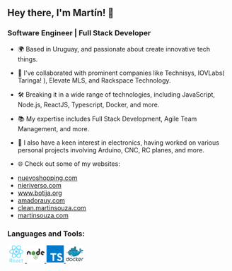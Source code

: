 ## Hey there, I'm Martín! 👋
### Software Engineer | Full Stack Developer

- 🌍 Based in Uruguay, and passionate about create innovative tech things.

- 🏢 I've collaborated with prominent companies like Technisys, IOVLabs( Taringa! ), Elevate MLS, and Rackspace Technology.

- 🛠️ Breaking it in a wide range of technologies, including JavaScript, Node.js, ReactJS, Typescript, Docker, and more.
  
- 📚 My expertise includes Full Stack Development, Agile Team Management, and more.

- 🎨 I also have a keen interest in electronics, having worked on various personal projects involving Arduino, CNC, RC planes, and more.

- 🌐 Check out some of my websites:
<ul><li><a href="https://nuevoshopping.com" target="_new">nuevoshopping.com</a></li><li><a href="https://nieriverso.com" target="_new">nieriverso.com</a></li><li><a href="https://www.botija.org" target="_new">www.botija.org</a></li><li><a href="https://amadorauy.com" target="_new">amadorauy.com</a></li><li><a href="https://clean.martinsouza.com" target="_new">clean.martinsouza.com</a></li><li><a href="https://martinsouza.com" target="_new">martinsouza.com</a></li></ul>

<h3 align="left">Languages and Tools:</h3>
<p align="left">
    <a href="https://reactjs.org/" target="_blank" rel="noreferrer">
        <img src="https://raw.githubusercontent.com/devicons/devicon/master/icons/react/react-original-wordmark.svg"
            alt="react" width="40" height="40" />
    </a>
    <a href="https://nodejs.org" target="_blank" rel="noreferrer">
        <img src="https://raw.githubusercontent.com/devicons/devicon/master/icons/nodejs/nodejs-original-wordmark.svg"
            alt="nodejs" width="40" height="40" />
    </a>
    <a href="https://www.typescriptlang.org/" target="_blank" rel="noreferrer"> <img
            src="https://raw.githubusercontent.com/devicons/devicon/master/icons/typescript/typescript-original.svg"
            alt="typescript" width="40" height="40" />
    </a> <a href="https://www.docker.com/" target="_blank" rel="noreferrer">
        <img src="https://raw.githubusercontent.com/devicons/devicon/master/icons/docker/docker-original-wordmark.svg"
            alt="docker" width="40" height="40" />
    </a>

</p>
